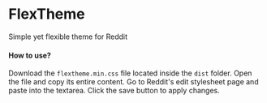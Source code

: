 # FlexTheme

Simple yet flexible theme for Reddit


#### How to use?

Download the ```flextheme.min.css``` file located inside the ```dist``` folder. Open the file and copy its entire content. Go to Reddit's edit stylesheet page and paste into the textarea. Click the save button to apply changes.
